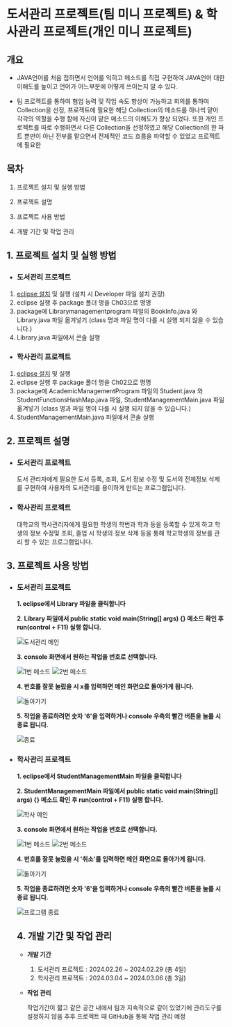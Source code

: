 # 도서관리 프로젝트(팀 미니 프로젝트) & 학사관리 프로젝트(개인 미니 프로젝트) 

## 개요
 - JAVA언어를 처음 접하면서 언어를 익히고 메소드를 직접 구현하여 JAVA언어 대한 이해도를 높이고 언어가 어느부분에 어떻게 쓰이는지 알 수 있다.

- 팀 프로젝트를 통하여 협업 능력 및 작업 속도 향상이 가능하고 회의를 통하여 Collection을 선정, 프로젝트에 필요한 해당 Collection의 메소드를 하나씩 맡아 각각의 역할을 수행 함에 자신이 맡은 메소드의 이해도가 향상 되었다.  또한 개인 프로젝트를 따로 수행하면서 다른 Collection을 선정하였고 해당 Collection의 한 파트 뿐만이 아닌 전부를 맡으면서 전체적인 코드 흐름을 파악할 수 있었고 프로젝트에 필요한  

## 목차
1. 프로젝트 설치 및 실행 방법 

2. 프로젝트 설명
1. 프로젝트 사용 방법 
1. 개발 기간 및 작업 관리

## 1. 프로젝트 설치 및 실행 방법
- ### 도서관리 프로젝트
1. [eclipse 설치](https://www.eclipse.org/downloads/packages/) 및 실행 (설치 시 Developer 파일 설치 권장)
1. eclipse 실행 후 package 폴더 명을 Ch03으로 명명
1. package에 Librarymanagementprogram 파일의 BookInfo.java 와 Library.java 파일 옮겨넣기 (class 명과 파일 명이 다를 시 실행 되지 않을 수 있습니다.) 
1. Library.java 파일에서 콘솔 실행    

- ### 학사관리 프로젝트
1. [eclipse 설치](https://www.eclipse.org/downloads/packages/) 및 실행
1. eclipse 실행 후 package 폴더 명을 Ch02으로 명명
1. package에 AcademicManagementProgram 파일의 Student.java 와 StudentFunctionsHashMap.java 파일, StudentManagementMain.java 파일 옮겨넣기 (class 명과 파일 명이 다를 시 실행 되지 않을 수 있습니다.)
1. StudentManagementMain.java 파일에서 콘솔 실행  

## 2. 프로젝트 설명

- ### **도서관리 프로젝트**   
     도서 관리자에게 필요한 도서 등록, 조회, 도서 정보 수정 및 도서의 전체정보 삭제를 구현하여 사용자의 도서관리를 용이하게 만드는 프로그램입니다.
  
- ### **학사관리 프로젝트**  
    대학교의 학사관리자에게 필요한 학생의 학번과 학과 등을 등록할 수 있게 하고 학생의 정보 수정및 조회, 졸업 시 학생의 정보 삭제 등을 통해 학교학생의 정보를 관리 할 수 있는 프로그램입니다. 

  
## 3. 프로젝트 사용 방법

- ### 도서관리 프로젝트   
    **1. eclipse에서 Library 파일을 클릭합니다** 

    **2. Library 파일에서 public static void main(String[] args) {} 메소드 확인 후 run(control + F11) 실행 합니다.**
    
    ![도서관리 메인](https://github.com/user-attachments/assets/4ac4af15-dd6e-4772-8ba2-aa6ef1141a3a)

  **3. console 화면에서 원하는 작업을 번호로 선택합니다.**

     ![1번 메소드](https://github.com/user-attachments/assets/af2ebfcb-3e80-4f69-b814-ac19435375fa)
    ![2번 메소드](https://github.com/user-attachments/assets/c5f080f2-b0f3-4ecf-9f51-0e30e656e2ce)

  **4. 번호를 잘못 눌렀을 시 x를 입력하면 메인 화면으로 돌아가게 됩니다.**

   ![돌아가기](https://github.com/user-attachments/assets/503391c6-b9f5-425c-af75-4da212e20fe3)
   
   **5. 작업을 종료하려면 숫자 '6'을 입력하거나 console 우측의 빨간 버튼을 눌를 시 종료 됩니다.**

    ![종료](https://github.com/user-attachments/assets/82c54380-eedb-4644-82e0-d32105543816)

- ### 학사관리 프로젝트  

   **1. eclipse에서 StudentManagementMain 파일을 클릭합니다** 

    **2. StudentManagementMain 파일에서 public static void main(String[] args) {} 메소드 확인 후 run(control + F11) 실행 합니다.**

    ![학사 메인](https://github.com/user-attachments/assets/3355bf7b-bade-4538-aebe-3dba59b16efa)

    **3. console 화면에서 원하는 작업을 번호로 선택합니다.**

     ![1번 메소드](https://github.com/user-attachments/assets/f1923a45-8dc0-4de5-a86f-ec06febe5a9d)
     ![2번 메소드](https://github.com/user-attachments/assets/6d41f8ed-2b59-4267-b00f-8d024672bfcb)

    **4. 번호를 잘못 눌렀을 시 '취소'를 입력하면 메인 화면으로 돌아가게 됩니다.**

     ![돌아가기](https://github.com/user-attachments/assets/a427c628-b4d5-4eba-89e8-9f3ff4e76952)
   
     **5. 작업을 종료하려면 숫자 '6'을 입력하거나 console 우측의 빨간 버튼을 눌를 시 종료 됩니다.**

     ![프로그램 종료](https://github.com/user-attachments/assets/ac7daf1b-ac0a-46ee-a515-9dca41e5866b)

   ## 4. 개발 기간 및 작업 관리
   - **개발 기간**
        1. 도서관리 프로젝트 : 2024.02.26 ~ 2024.02.29 (총 4일)
        2. 학사관리 프로젝트 : 2024.03.04 ~ 2024.03.06 (총 3일)

   - **작업 관리**

     작업기간이 짧고 같은 공간 내에서 팀과 지속적으로 같이 있었기에 관리도구를 설정하지 않음 추후 프로젝트 때 GitHub을 통해 작업 관리 예정  
